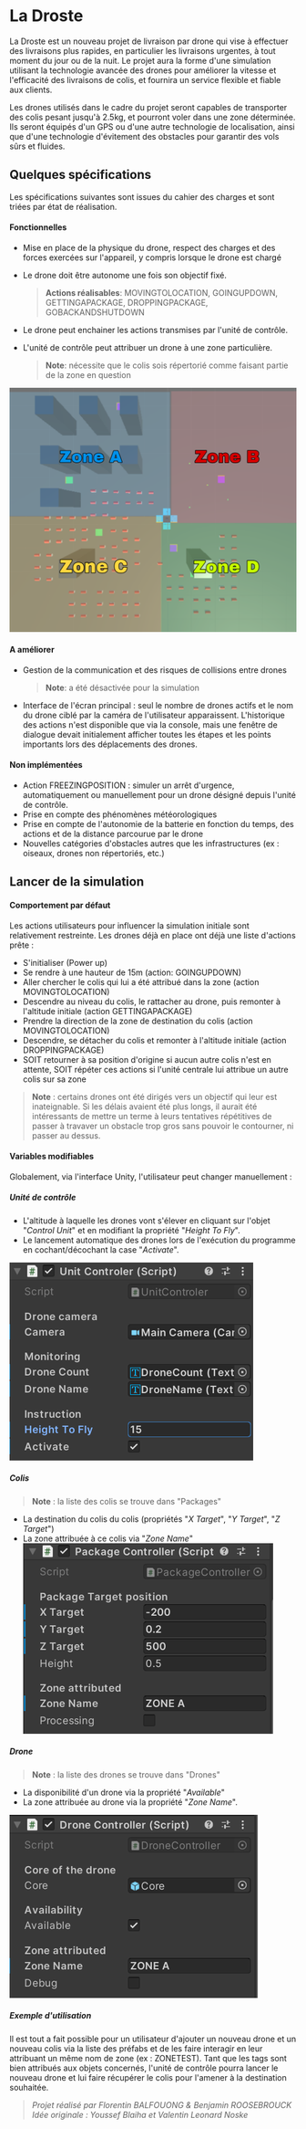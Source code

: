 
# La Droste

La Droste est un nouveau projet de livraison par drone qui vise à effectuer des livraisons plus rapides, en particulier les livraisons urgentes, à tout moment du jour ou de la nuit. Le projet aura la forme d'une simulation utilisant la technologie avancée des drones pour améliorer la vitesse et l'efficacité des livraisons de colis, et fournira un service flexible et fiable aux clients.

Les drones utilisés dans le cadre du projet seront capables de transporter des colis pesant jusqu'à 2.5kg, et pourront voler dans une zone déterminée. Ils seront équipés d'un GPS ou d'une autre technologie de localisation, ainsi que d'une technologie d'évitement des obstacles pour garantir des vols sûrs et fluides.

## Quelques spécifications
Les spécifications suivantes sont issues du cahier des charges et sont triées par état de réalisation.

#### Fonctionnelles

- Mise en place de la physique du drone, respect des charges et des forces exercées sur l'appareil, y compris lorsque le drone est chargé
- Le drone doit être autonome une fois son objectif fixé.
	> **Actions réalisables**: MOVINGTOLOCATION, GOINGUPDOWN, GETTINGAPACKAGE, DROPPINGPACKAGE, GOBACKANDSHUTDOWN 

- Le drone peut enchainer les actions transmises par l'unité de contrôle.
- L'unité de contrôle peut attribuer un drone à une zone particulière.
	> **Note**: nécessite que le colis sois répertorié comme faisant partie de la zone en question
	
![Image zone](img/zone.PNG?raw=true)

#### A améliorer
- Gestion de la communication et des risques de collisions entre drones
	> **Note**: a été désactivée pour la simulation
- Interface de l'écran principal : seul le nombre de drones actifs et le nom du drone ciblé par la caméra de l'utilisateur apparaissent. L'historique des actions n'est disponible que via la console, mais une fenêtre de dialogue devait initialement afficher toutes les étapes et les points importants lors des déplacements des drones.

#### Non implémentées

- Action FREEZINGPOSITION : simuler un arrêt d'urgence, automatiquement ou manuellement pour un drone désigné depuis l'unité de contrôle.
- Prise en compte des phénomènes météorologiques
- Prise en compte de l'autonomie de la batterie en fonction du temps, des actions et de la distance parcourue par le drone
- Nouvelles catégories d'obstacles autres que les infrastructures (ex : oiseaux, drones non répertoriés, etc.)



## Lancer de la simulation


#### Comportement par défaut 

Les actions utilisateurs pour influencer la simulation initiale sont relativement restreinte. Les drones déjà en place ont déjà une liste d'actions prête : 

- S'initialiser (Power up)
- Se rendre à une hauteur de 15m (action: GOINGUPDOWN)
- Aller chercher le colis qui lui a été attribué dans la zone (action MOVINGTOLOCATION)
- Descendre au niveau du colis, le rattacher au drone, puis remonter à l'altitude initiale (action GETTINGAPACKAGE)
- Prendre la direction de la zone de destination du colis (action MOVINGTOLOCATION)
- Descendre, se détacher du colis et remonter à l'altitude initiale (action DROPPINGPACKAGE)
- SOIT retourner à sa position d'origine si aucun autre colis n'est en attente, SOIT répéter ces actions si l'unité centrale lui attribue un autre colis sur sa zone

> **Note** : certains drones ont été dirigés vers un objectif qui leur est inateignable. Si les délais avaient été plus longs, il aurait été intéressants de mettre un terme à leurs tentatives répétitives de passer à travaver un obstacle trop gros sans pouvoir le contourner,  ni passer au dessus.

#### Variables modifiables

Globalement, via l'interface Unity, l'utilisateur peut changer manuellement :

##### Unité de contrôle
- L'altitude à laquelle les drones vont s'élever en cliquant sur l'objet "*Control Unit*" et en modifiant la propriété "*Height To Fly*".
- Le lancement automatique des drones lors de l'exécution du programme en cochant/décochant la case "*Activate*".

![Image unit](img/unit.PNG?raw=true)

##### Colis

> **Note** : la liste des colis se trouve dans "Packages" 
- La destination du colis du colis (propriétés "*X Target*", "*Y Target*", "*Z Target*")
- La zone attribuée à ce colis via "*Zone Name*"
![Image colis](img/colis.PNG?raw=true)

##### Drone

> **Note** : la liste des drones se trouve dans "Drones" 

- La disponibilité d'un drone via la propriété "*Available*"
- La zone attribuée au drone via la propriété "*Zone Name*".

![Image drone](img/drone.PNG?raw=true)

##### Exemple d'utilisation

Il est tout a fait possible pour un utilisateur d'ajouter un nouveau drone et un nouveau colis via la liste des préfabs et de les faire interagir en leur attribuant un même nom de zone (ex : ZONETEST). Tant que les tags sont bien attribués aux objets concernés, l'unité de contrôle pourra lancer le nouveau drone et lui faire récupérer le colis pour l'amener à la destination souhaitée.








> *Projet réalisé par Florentin BALFOUONG & Benjamin ROOSEBROUCK*
> *Idée originale : Youssef Blaiha et Valentin Leonard Noske*


